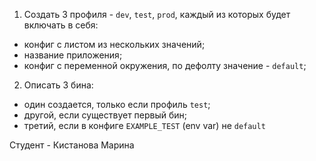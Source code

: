 1) Создать 3 профиля - `dev`, `test`, `prod`, каждый из которых будет включать в себя:
- конфиг с листом из нескольких значений;
- название приложения;
- конфиг с переменной окружения, по дефолту значение - `default`;

2) Описать  3 бина:
- один создается, только если профиль `test`;
- другой, если существует первый бин;
- третий, если в конфиге `EXAMPLE_TEST` (env var) не `default`

Студент - Кистанова Марина